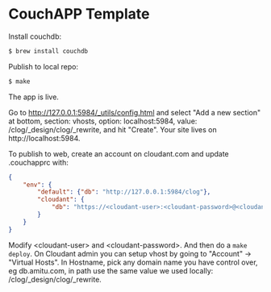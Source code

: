 # CouchAPP Template

Install couchdb:

```sh
$ brew install couchdb
```

Publish to local repo:

```sh
$ make
```

The app is live.

Go to http://127.0.0.1:5984/_utils/config.html and select "Add a
new section" at bottom, section: vhosts, option: localhost:5984, value:
/clog/\_design/clog/\_rewrite, and hit "Create". Your site lives on
http://localhost:5984.

To publish to web, create an account on cloudant.com and update .couchapprc with:

```json
{
	"env": {
		"default": {"db": "http://127.0.0.1:5984/clog"},
		"cloudant": {
			"db": "https://<cloudant-user>:<cloudant-password>@<cloudant-user>.cloudant.com/clog"
		}
	}
}
```

Modify \<cloudant-user\> and \<cloudant-password\>. And then do a `make deploy`. On
Cloudant admin you can setup vhost by going to "Account" -> "Virtual Hosts". In
Hostname, pick any domain name you have control over, eg db.amitu.com, in path
use the same value we used locally: /clog/\_design/clog/\_rewrite.
